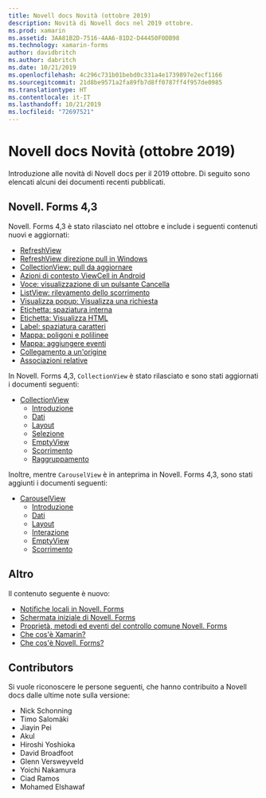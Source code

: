 ```yaml
---
title: Novell docs Novità (ottobre 2019)
description: Novità di Novell docs nel 2019 ottobre.
ms.prod: xamarin
ms.assetid: 3AA81B2D-7516-4AA6-81D2-D44450F0DB98
ms.technology: xamarin-forms
author: davidbritch
ms.author: dabritch
ms.date: 10/21/2019
ms.openlocfilehash: 4c296c731b01bebd0c331a4e1739897e2ecf1166
ms.sourcegitcommit: 21d8be9571a2fa89fb7d8ff0787ff4f957de0985
ms.translationtype: HT
ms.contentlocale: it-IT
ms.lasthandoff: 10/21/2019
ms.locfileid: "72697521"
---
```

# <a name="xamarin-docs-whats-new-october-2019"></a>Novell docs Novità (ottobre 2019)

Introduzione alle novità di Novell docs per il 2019 ottobre. Di seguito sono elencati alcuni dei documenti recenti pubblicati.

## <a name="xamarinforms-43"></a>Novell. Forms 4,3

Novell. Forms 4,3 è stato rilasciato nel ottobre e include i seguenti contenuti nuovi e aggiornati:

- [RefreshView](~/xamarin-forms/user-interface/refreshview.md)
- [RefreshView direzione pull in Windows](~/xamarin-forms/platform/windows/refreshview-pulldirection.md)
- [CollectionView: pull da aggiornare](~/xamarin-forms/user-interface/collectionview/populate-data.md#pull-to-refresh)
- [Azioni di contesto ViewCell in Android](~/xamarin-forms/platform/android/viewcell-context-actions.md)
- [Voce: visualizzazione di un pulsante Cancella](~/xamarin-forms/user-interface/text/entry.md#displaying-a-clear-button)
- [ListView: rilevamento dello scorrimento](~/xamarin-forms/user-interface/listview/interactivity.md#detect-scrolling)
- [Visualizza popup: Visualizza una richiesta](~/xamarin-forms/user-interface/pop-ups.md#display-a-prompt)
- [Etichetta: spaziatura interna](~/xamarin-forms/user-interface/text/label.md#padding)
- [Etichetta: Visualizza HTML](~/xamarin-forms/user-interface/text/label.md#display-html)
- [Label: spaziatura caratteri](~/xamarin-forms/user-interface/text/label.md#character-spacing)
- [Mappa: poligoni e polilinee](~/xamarin-forms/user-interface/map/polygons.md)
- [Mappa: aggiungere eventi](~/xamarin-forms/user-interface/map/pins.md#pin-events)
- [Collegamento a un'origine](~/xamarin-forms/internals/sourcelink.md)
- [Associazioni relative](~/xamarin-forms/app-fundamentals/data-binding/relative-bindings.md)

In Novell. Forms 4,3, `CollectionView` è stato rilasciato e sono stati aggiornati i documenti seguenti:

- [CollectionView](~/xamarin-forms/user-interface/collectionview/index.md)
  - [Introduzione](~/xamarin-forms/user-interface/collectionview/introduction.md)
  - [Dati](~/xamarin-forms/user-interface/collectionview/populate-data.md)
  - [Layout](~/xamarin-forms/user-interface/collectionview/layout.md)
  - [Selezione](~/xamarin-forms/user-interface/collectionview/selection.md)
  - [EmptyView](~/xamarin-forms/user-interface/collectionview/emptyview.md)
  - [Scorrimento](~/xamarin-forms/user-interface/collectionview/scrolling.md)
  - [Raggruppamento](~/xamarin-forms/user-interface/collectionview/grouping.md)

Inoltre, mentre `CarouselView` è in anteprima in Novell. Forms 4,3, sono stati aggiunti i documenti seguenti:

- [CarouselView](~/xamarin-forms/user-interface/carouselview/index.md)
  - [Introduzione](~/xamarin-forms/user-interface/carouselview/introduction.md)
  - [Dati](~/xamarin-forms/user-interface/carouselview/populate-data.md)
  - [Layout](~/xamarin-forms/user-interface/carouselview/layout.md)
  - [Interazione](~/xamarin-forms/user-interface/carouselview/interaction.md)
  - [EmptyView](~/xamarin-forms/user-interface/carouselview/emptyview.md)
  - [Scorrimento](~/xamarin-forms/user-interface/carouselview/scrolling.md)

## <a name="other"></a>Altro

Il contenuto seguente è nuovo:

- [Notifiche locali in Novell. Forms](~/xamarin-forms/app-fundamentals/local-notifications.md)
- [Schermata iniziale di Novell. Forms](~/xamarin-forms/user-interface/splashscreen.md)
- [Proprietà, metodi ed eventi del controllo comune Novell. Forms](~/xamarin-forms/user-interface/controls/common-properties.md)
- [Che cos'è Xamarin?](~/get-started/what-is-xamarin.md)
- [Che cos'è Novell. Forms?](~/get-started/what-is-xamarin-forms.md)

## <a name="contributors"></a>Contributors

Si vuole riconoscere le persone seguenti, che hanno contribuito a Novell docs dalle ultime note sulla versione:

- Nick Schonning
- Timo Salomäki
- Jiayin Pei
- Akul
- Hiroshi Yoshioka
- David Broadfoot
- Glenn Versweyveld
- Yoichi Nakamura
- Ciad Ramos
- Mohamed Elshawaf

